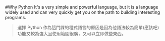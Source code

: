 #Why Python
It's a very simple and powerful language, but it is a language widely used and can very quickly get you on the path to building interesting programs.
> 選擇 Python 作為這門課的程式語言的原因是因為他語法較為簡單(應該吧)功能又較為強大且使用範圍很廣，又可以立即做些東西。